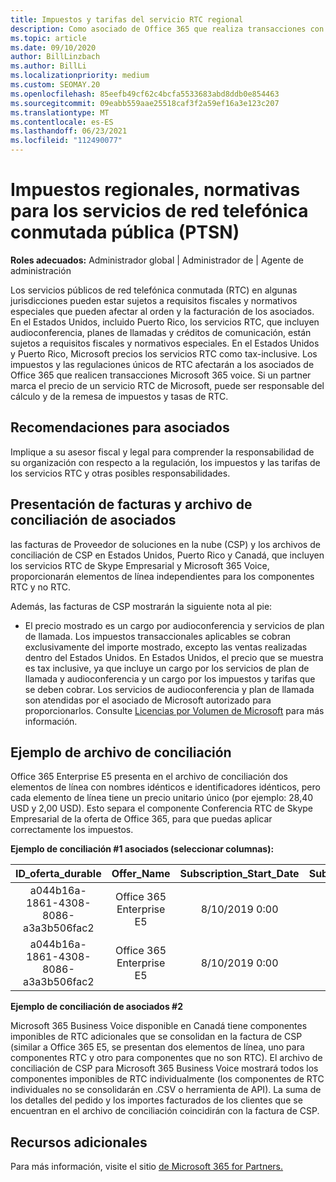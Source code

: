 ```yaml
---
title: Impuestos y tarifas del servicio RTC regional
description: Como asociado de Office 365 que realiza transacciones con Microsoft 365 Voice, puede estar sujeto a impuestos regionales, tarifas o requisitos normativos para los servicios RTC.
ms.topic: article
ms.date: 09/10/2020
author: BillLinzbach
ms.author: BillLi
ms.localizationpriority: medium
ms.custom: SEOMAY.20
ms.openlocfilehash: 85eefb49cf62c4bcfa5533683abd8ddb0e854463
ms.sourcegitcommit: 09eabb559aae25518caf3f2a59ef16a3e123c207
ms.translationtype: MT
ms.contentlocale: es-ES
ms.lasthandoff: 06/23/2021
ms.locfileid: "112490077"
---
```

# <a name="regional-taxes-regulations-for-public-switched-telephone-network-ptsn-services"></a>Impuestos regionales, normativas para los servicios de red telefónica conmutada pública (PTSN)

**Roles adecuados:** Administrador global | Administrador de | Agente de administración

Los servicios públicos de red telefónica conmutada (RTC) en algunas jurisdicciones pueden estar sujetos a requisitos fiscales y normativos especiales que pueden afectar al orden y la facturación de los asociados. En el Estados Unidos, incluido Puerto Rico, los servicios RTC, que incluyen audioconferencia, planes de llamadas y créditos de comunicación, están sujetos a requisitos fiscales y normativos especiales. En el Estados Unidos y Puerto Rico, Microsoft precios los servicios RTC como tax-inclusive.  Los impuestos y las regulaciones únicos de RTC afectarán a los asociados de Office 365 que realicen transacciones Microsoft 365 voice.  Si un partner marca el precio de un servicio RTC de Microsoft, puede ser responsable del cálculo y de la remesa de impuestos y tasas de RTC.

## <a name="partner-recommendations"></a>Recomendaciones para asociados

Implique a su asesor fiscal y legal para comprender la responsabilidad de su organización con respecto a la regulación, los impuestos y las tarifas de los servicios RTC y otras posibles responsabilidades.

## <a name="invoice-presentation-and-partner-reconciliation-file"></a>Presentación de facturas y archivo de conciliación de asociados

las facturas de Proveedor de soluciones en la nube (CSP) y los archivos de conciliación de CSP en Estados Unidos, Puerto Rico y Canadá, que incluyen los servicios RTC de Skype Empresarial y Microsoft 365 Voice, proporcionarán elementos de línea independientes para los componentes RTC y no RTC.

Además, las facturas de CSP mostrarán la siguiente nota al pie:

* El precio mostrado es un cargo por audioconferencia y servicios de plan de llamada.  Los impuestos transaccionales aplicables se cobran exclusivamente del importe mostrado, excepto las ventas realizadas dentro del Estados Unidos.  En Estados Unidos, el precio que se muestra es tax inclusive, ya que incluye un cargo por los servicios de plan de llamada y audioconferencia y un cargo por los impuestos y tarifas que se deben cobrar.  Los servicios de audioconferencia y plan de llamada son atendidas por el asociado de Microsoft autorizado para proporcionarlos.  Consulte [Licencias por Volumen de Microsoft](https://go.microsoft.com/fwlink/?LinkId=690247) para más información.

## <a name="reconciliation-file-example"></a>Ejemplo de archivo de conciliación

Office 365 Enterprise E5 presenta en el archivo de conciliación dos elementos de línea con nombres idénticos e identificadores idénticos, pero cada elemento de línea tiene un precio unitario único (por ejemplo: 28,40 USD y 2,00 USD). Esto separa el componente Conferencia RTC de Skype Empresarial de la oferta de Office 365, para que puedas aplicar correctamente los impuestos.

**Ejemplo de conciliación #1 asociados (seleccionar columnas):**

|**ID_oferta_durable**|**Offer_Name**|**Subscription_Start_Date**|**Subscription_End_Date**|**Charge_Start_Date**|**Charge_End_Date**|**Charge_Type**|**Unit_Price**|
|:----:|:----:|:----:|:----:|:----:|:----:|:----:|:----:|
|a044b16a-1861-4308-8086-a3a3b506fac2   |Office 365 Enterprise E5   |8/10/2019 0:00   |8/11/2019 0:00   |8/11/2019 0:00|9/10/2019 0:00   |Tarifa de ciclo   |28.40   |
|a044b16a-1861-4308-8086-a3a3b506fac2   |Office 365 Enterprise E5   |8/10/2019 0:00   |8/11/2019 0:00   |8/11/2019 0:00   |9/10/2019 0:00   |Tarifa de ciclo   |2.00   |

**Ejemplo de conciliación de asociados #2**

Microsoft 365 Business Voice disponible en Canadá tiene componentes imponibles de RTC adicionales que se consolidan en la factura de CSP (similar a Office 365 E5, se presentan dos elementos de línea, uno para componentes RTC y otro para componentes que no son RTC).  El archivo de conciliación de CSP para Microsoft 365 Business Voice mostrará todos los componentes imponibles de RTC individualmente (los componentes de RTC individuales no se consolidarán en .CSV o herramienta de API).  La suma de los detalles del pedido y los importes facturados de los clientes que se encuentran en el archivo de conciliación coincidirán con la factura de CSP.

## <a name="additional-resources"></a>Recursos adicionales
Para más información, visite el sitio [de Microsoft 365 for Partners.](https://www.microsoft.com/microsoft-365/partners/)

